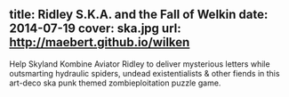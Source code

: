 title: Ridley S.K.A. and the Fall of Welkin
date: 2014-07-19
cover: ska.jpg
url: http://maebert.github.io/wilken
---

Help Skyland Kombine Aviator Ridley to deliver mysterious letters while outsmarting hydraulic spiders, undead existentialists & other fiends in this art-deco ska punk themed zombieploitation puzzle game.
